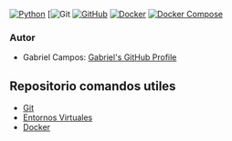 [![Python](https://img.shields.io/badge/Python-3.x-blue?logo=python&logoColor=white)](#)
[![Git](https://img.shields.io/badge/Git-latest-F05032)
[![GitHub](https://img.shields.io/badge/GitHub-latest-181717?logo=github&logoColor=white)](#)
[![Docker](https://img.shields.io/badge/Docker-latest-2496ED?logo=docker&logoColor=white)](#)
[![Docker Compose](https://img.shields.io/badge/Docker_Compose-latest-2496ED?logo=docker&logoColor=white)](#)

### Autor
- Gabriel Campos: [Gabriel's GitHub Profile](https://github.com/gcamposhyl)


## Repositorio comandos utiles 

- [Git](https://github.com/gcamposhyl/cheatsheet_doc/blob/main/cheatsheet_git.md)
- [Entornos Virtuales](https://github.com/gcamposhyl/cheatsheet_doc/blob/main/cheatsheet_env.md)
- [Docker](https://github.com/gcamposhyl/cheatsheet_doc/blob/main/docker.md)